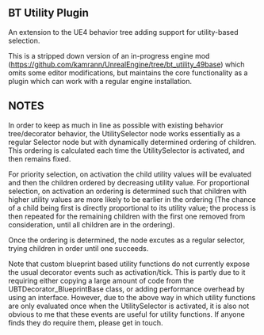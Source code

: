 BT Utility Plugin
-------------
An extension to the UE4 behavior tree adding support for utility-based selection.

This is a stripped down version of an in-progress engine mod (https://github.com/kamrann/UnrealEngine/tree/bt_utility_49base) which omits some editor modifications, but maintains the core functionality as a plugin which can work with a regular engine installation.

NOTES
-------------
In order to keep as much in line as possible with existing behavior tree/decorator behavior, the UtilitySelector node works essentially as a regular Selector node but with dynamically determined ordering of children.
This ordering is calculated each time the UtilitySelector is activated, and then remains fixed.

For priority selection, on activation the child utility values will be evaluated and then the children ordered by decreasing utility value.
For proportional selection, on activation an ordering is determined such that children with higher utility values are more likely to be earlier in the ordering (The chance of a child being first is directly proportional to its utility value; the process is then repeated for the remaining children with the first one removed from consideration, until all children are in the ordering).

Once the ordering is determined, the node excutes as a regular selector, trying children in order until one succeeds.

Note that custom blueprint based utility functions do not currently expose the usual decorator events such as activation/tick. This is partly due to it requiring either copying a large amount of code from the UBTDecorator_BlueprintBase class, or adding performance overhead by using an interface. However, due to the above way in which utility functions are only evaluated once when the UtilitySelector is activated, it is also not obvious to me that these events are useful for utility functions. If anyone finds they do require them, please get in touch.
